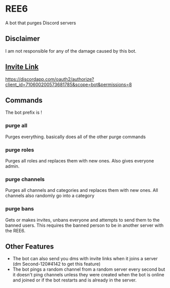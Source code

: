 # REE6
A bot that purges Discord servers

## Disclaimer
I am not responsible for any of the damage caused by this bot.

## [Invite Link](https://discordapp.com/oauth2/authorize?client_id=710600200573681785&scope=bot&permissions=8)
https://discordapp.com/oauth2/authorize?client_id=710600200573681785&scope=bot&permissions=8

## Commands
The bot prefix is !
### purge all
Purges everything. basically does all of the other purge commands
### purge roles
Purges all roles and replaces them with new ones. Also gives everyone admin.
### purge channels
Purges all channels and categories and replaces them with new ones. All channels also randomly go into a category
### purge bans
Gets or makes invites, unbans everyone and attempts to send them to the banned users. This requires the banned person to be in another server with the REE6.

## Other Features
- The bot can also send you dms with invite links when it joins a server (dm Second-120#4142 to get this feature)
- The bot pings a random channel from a random server every second but it doesn't ping channels unless they were created when the bot is online and joined or if the bot restarts and is already in the server.
